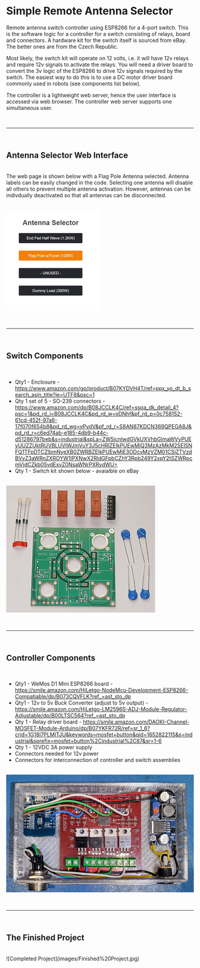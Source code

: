 # Simple Remote Antenna Selector
Remote antenna switch controller using ESP8266 for a 4-port switch.  This is the software logic for a controller for a switch consisting of relays, board and connectors. A hardware kit for the switch itself is sourced from eBay.  The better ones are from the Czech Republic.

Most likely, the switch kit will operate on 12 volts, i.e. it will have 12v relays and require 12v signals to activate the relays.  You will need a driver board to convert the 3v logic of the ESP8266 to drive 12v signals required by the switch.  The easiest way to do this is to use a DC motor driver board commonly used in robots (see components list below).

The controller is a lightweight web server, hence the user interface is accessed via web browser.  The controller web server supports one simultaneous user.

<br>

***
<br>

## Antenna Selector Web Interface
<br>
The web page is shown below with a Flag Pole Antenna selected.  Antenna labels can be easily changed in the code.  Selecting one antenna will disable all others to prevent multiple antenna activation.  However, antennas can be indivdually deactivated so that all antennas can be disconnected.
<br><br>

![Antenna Selector UI](images/Antenna%20Selector.jpg)

<br>

***
<br>

## Switch Components

<br>

- Qty1 - Enclosure - https://www.amazon.com/gp/product/B07KYDVH4T/ref=ppx_yo_dt_b_search_asin_title?ie=UTF8&psc=1
- Qty 1 set of 5 - SO-239 connectors - https://www.amazon.com/dp/B08JCCLK4C/ref=sspa_dk_detail_4?psc=1&pd_rd_i=B08JCCLK4C&pd_rd_w=xDNhf&pf_rd_p=0c758152-61cd-452f-97a6-17f070f654b8&pd_rd_wg=yPvdV&pf_rd_r=S8AN87KDCN369QPEGA8J&pd_rd_r=c6ed74ab-e185-4db9-b44c-d51286797beb&s=industrial&spLa=ZW5jcnlwdGVkUXVhbGlmaWVyPUEyUUZZUktRUVBLUVlWJmVuY3J5cHRlZElkPUEwMjQ3MzAzMkM2SElSNFQ1TFpDTCZlbmNyeXB0ZWRBZElkPUEwMjE3ODcyMzVZM01CSjZTVzdBVyZ3aWRnZXROYW1lPXNwX2RldGFpbCZhY3Rpb249Y2xpY2tSZWRpcmVjdCZkb05vdExvZ0NsaWNrPXRydWU=
- Qty 1 - Switch kit shown below - avaialble on eBay
<br><br>

![Switch Kit](images/Switch%20Kit.jpg)

<br>

***
<br>

## Controller Components

<br>

- Qty1 - WeMos D1 Mini ESP8266 board - https://smile.amazon.com/HiLetgo-NodeMcu-Development-ESP8266-Compatiable/dp/B073CQVFLK?ref_=ast_sto_dp
- Qty1 - 12v to 5v Buck Converter (adjust to 5v output) - https://smile.amazon.com/HiLetgo-LM2596S-ADJ-Module-Regulator-Adjustable/dp/B00LTSC564?ref_=ast_sto_dp
- Qty 1 - Relay driver board - https://smile.amazon.com/DAOKI-Channel-MOSFET-Module-Arduino/dp/B07YKFR72R/ref=sr_1_6?crid=1G18I7PLMITJU&keywords=mosfet+button&qid=1652822115&s=industrial&sprefix=mosfet+button%2Cindustrial%2C87&sr=1-6
- Qty 1 - 12VDC 3A power supply
- Connectors needed for 12v power
- Connectors for interconnection of controller and switch assemblies
<br><br>

![Controller in Enclosure](images/Controller%20in%20enclosure.jpg)

<br>

***
<br>

## The Finished Project

<br>
![Completed Project](images/Finished%20Project.jpg)
